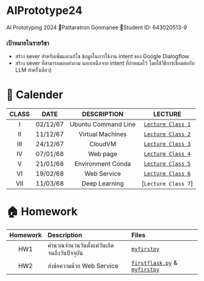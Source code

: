 # AIPrototype24 
AI Prototyping 2024 👨Pattaratron Gonmanee 📓Student ID: 643020513-9
### เป้าหมายในรายวิชา
- สร้าง sever สําหรับเพิ่มและแก้ไข ข้อมูลในการใช้งาน intent ของ Google Dialogflow
- สร้าง sever ที่สามารถตอบคําถาม นอกเหนือจาก intent ที่กําหนดไว้ โดยใช้วิธีการเชื่อมต่อกับ LLM
ทำครั้งเดียว)
# 📆 Calender
|  CLASS  |    DATE    |      DESCRIPTION      |             LECTURE             | 
|:-------:|:----------:|:---------------------:|:-------------------------------:|
|   I     |  02/12/67  | Ubuntu Command Line   | [`Lecture Class 1`](https://github.com/Pattaratron/AIPrototype24/blob/main/Lecture%20Class%201.md)  |
|   II    |  11/12/67  | Virtual Machines      | [`Lecture Class 2`](https://github.com/Pattaratron/AIPrototype24/blob/main/Lecture%20Class%202.md) |
|   III   |  24/12/67  | CloudVM               | [`Lecture Class 3`](https://github.com/Pattaratron/AIPrototype24/blob/main/Lecture%20Class%203.md)|
|   IV    |  07/01/68  | Web page              | [`Lecture Class 4`](https://github.com/Pattaratron/AIPrototype24/blob/main/Lecture%20Class%204.md) |
|   V     |  21/01/68  | Environment Conda     | [`Lecture Class 5`](https://github.com/Pattaratron/AIPrototype24/blob/main/Lecture%20Class%205.md)  |
|   VI    |  19/02/68  | Web Service           | [`Lecture Class 6`](https://github.com/Pattaratron/AIPrototype24/blob/main/Lecture%20Class%206.md) |
|   VII   |  11/03/68  | Deep Learning         | [`Lecture Class 7`]|

# 🏠 Homework
| Homework | Description | Files |
|:--------:|:-----------|:------|
| HW1 | คำนวณจำนวนวันตั้งแต่วันเกิดจนถึงวันปัจจุบัน | [`myfirstpy`](https://github.com/Pattaratron/AIPrototype24/blob/main/myfirstpy.py)  |
| HW2 | ส่งข้อความด้วย Web Service | [`firstflask.py`](https://github.com/Pattaratron/AIPrototype24/blob/main/firstflask.py) & [`myfirstpy`](https://github.com/Pattaratron/AIPrototype24/blob/main/call_web_service.py) |
